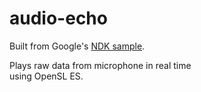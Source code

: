 # audio-echo
Built from Google's [NDK sample](https://github.com/android/ndk-samples/tree/main/audio-echo).

Plays raw data from microphone in real time  
using OpenSL ES.
